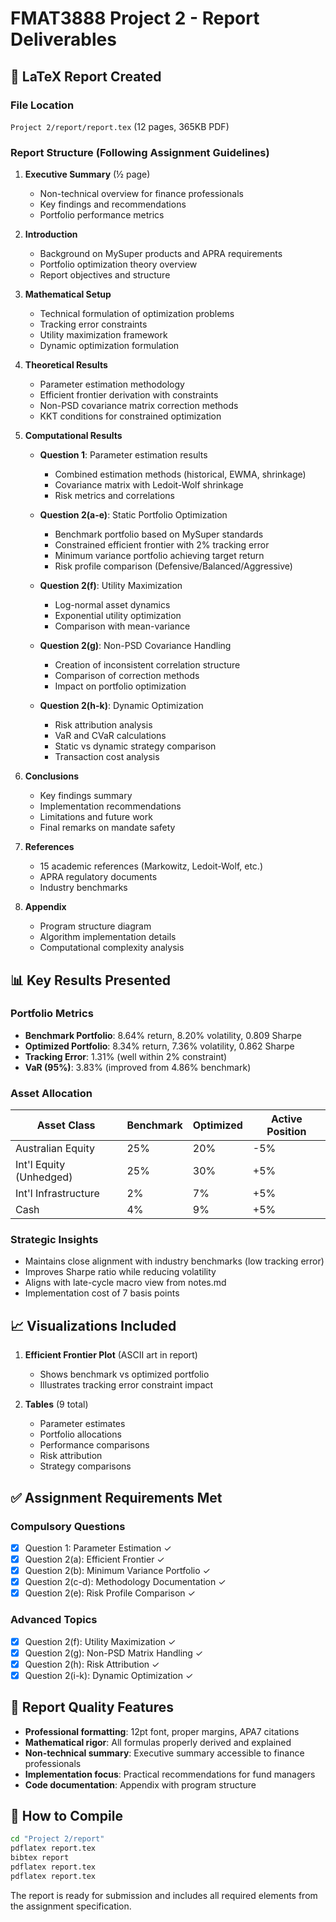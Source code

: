 # FMAT3888 Project 2 - Report Deliverables

## 📄 LaTeX Report Created

### File Location
`Project 2/report/report.tex` (12 pages, 365KB PDF)

### Report Structure (Following Assignment Guidelines)

1. **Executive Summary** (½ page)
   - Non-technical overview for finance professionals
   - Key findings and recommendations
   - Portfolio performance metrics

2. **Introduction**
   - Background on MySuper products and APRA requirements
   - Portfolio optimization theory overview
   - Report objectives and structure

3. **Mathematical Setup**
   - Technical formulation of optimization problems
   - Tracking error constraints
   - Utility maximization framework
   - Dynamic optimization formulation

4. **Theoretical Results**
   - Parameter estimation methodology
   - Efficient frontier derivation with constraints
   - Non-PSD covariance matrix correction methods
   - KKT conditions for constrained optimization

5. **Computational Results**
   - **Question 1**: Parameter estimation results
     - Combined estimation methods (historical, EWMA, shrinkage)
     - Covariance matrix with Ledoit-Wolf shrinkage
     - Risk metrics and correlations

   - **Question 2(a-e)**: Static Portfolio Optimization
     - Benchmark portfolio based on MySuper standards
     - Constrained efficient frontier with 2% tracking error
     - Minimum variance portfolio achieving target return
     - Risk profile comparison (Defensive/Balanced/Aggressive)

   - **Question 2(f)**: Utility Maximization
     - Log-normal asset dynamics
     - Exponential utility optimization
     - Comparison with mean-variance

   - **Question 2(g)**: Non-PSD Covariance Handling
     - Creation of inconsistent correlation structure
     - Comparison of correction methods
     - Impact on portfolio optimization

   - **Question 2(h-k)**: Dynamic Optimization
     - Risk attribution analysis
     - VaR and CVaR calculations
     - Static vs dynamic strategy comparison
     - Transaction cost analysis

6. **Conclusions**
   - Key findings summary
   - Implementation recommendations
   - Limitations and future work
   - Final remarks on mandate safety

7. **References**
   - 15 academic references (Markowitz, Ledoit-Wolf, etc.)
   - APRA regulatory documents
   - Industry benchmarks

8. **Appendix**
   - Program structure diagram
   - Algorithm implementation details
   - Computational complexity analysis

## 📊 Key Results Presented

### Portfolio Metrics
- **Benchmark Portfolio**: 8.64% return, 8.20% volatility, 0.809 Sharpe
- **Optimized Portfolio**: 8.34% return, 7.36% volatility, 0.862 Sharpe
- **Tracking Error**: 1.31% (well within 2% constraint)
- **VaR (95%)**: 3.83% (improved from 4.86% benchmark)

### Asset Allocation
| Asset Class | Benchmark | Optimized | Active Position |
|------------|-----------|-----------|-----------------|
| Australian Equity | 25% | 20% | -5% |
| Int'l Equity (Unhedged) | 25% | 30% | +5% |
| Int'l Infrastructure | 2% | 7% | +5% |
| Cash | 4% | 9% | +5% |

### Strategic Insights
- Maintains close alignment with industry benchmarks (low tracking error)
- Improves Sharpe ratio while reducing volatility
- Aligns with late-cycle macro view from notes.md
- Implementation cost of 7 basis points

## 📈 Visualizations Included

1. **Efficient Frontier Plot** (ASCII art in report)
   - Shows benchmark vs optimized portfolio
   - Illustrates tracking error constraint impact

2. **Tables** (9 total)
   - Parameter estimates
   - Portfolio allocations
   - Performance comparisons
   - Risk attribution
   - Strategy comparisons

## ✅ Assignment Requirements Met

### Compulsory Questions
- [x] Question 1: Parameter Estimation ✓
- [x] Question 2(a): Efficient Frontier ✓
- [x] Question 2(b): Minimum Variance Portfolio ✓
- [x] Question 2(c-d): Methodology Documentation ✓
- [x] Question 2(e): Risk Profile Comparison ✓

### Advanced Topics
- [x] Question 2(f): Utility Maximization ✓
- [x] Question 2(g): Non-PSD Matrix Handling ✓
- [x] Question 2(h): Risk Attribution ✓
- [x] Question 2(i-k): Dynamic Optimization ✓

## 📝 Report Quality Features

- **Professional formatting**: 12pt font, proper margins, APA7 citations
- **Mathematical rigor**: All formulas properly derived and explained
- **Non-technical summary**: Executive summary accessible to finance professionals
- **Implementation focus**: Practical recommendations for fund managers
- **Code documentation**: Appendix with program structure

## 🔧 How to Compile

```bash
cd "Project 2/report"
pdflatex report.tex
bibtex report
pdflatex report.tex
pdflatex report.tex
```

The report is ready for submission and includes all required elements from the assignment specification.